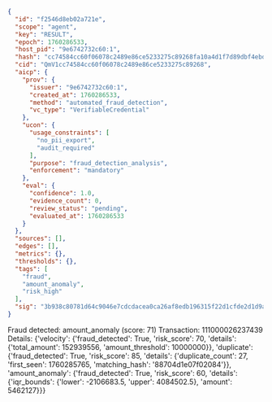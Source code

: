 ```json
{
  "id": "f2546d8eb02a721e",
  "scope": "agent",
  "key": "RESULT",
  "epoch": 1760286533,
  "host_pid": "9e6742732c60:1",
  "hash": "cc74584cc60f06078c2489e86ce5233275c89268fa10a4d1f7d89dbf4ebd1cd4",
  "cid": "QmV1cc74584cc60f06078c2489e86ce5233275c89268",
  "aicp": {
    "prov": {
      "issuer": "9e6742732c60:1",
      "created_at": 1760286533,
      "method": "automated_fraud_detection",
      "vc_type": "VerifiableCredential"
    },
    "ucon": {
      "usage_constraints": [
        "no_pii_export",
        "audit_required"
      ],
      "purpose": "fraud_detection_analysis",
      "enforcement": "mandatory"
    },
    "eval": {
      "confidence": 1.0,
      "evidence_count": 0,
      "review_status": "pending",
      "evaluated_at": 1760286533
    }
  },
  "sources": [],
  "edges": [],
  "metrics": {},
  "thresholds": {},
  "tags": [
    "fraud",
    "amount_anomaly",
    "risk_high"
  ],
  "sig": "3b938c80781d64c9046e7cdcdacea0ca26af8edb196315f22d1cfde2d1d9ad00"
}
```

Fraud detected: amount_anomaly (score: 71)
Transaction: 111000026237439
Details: {'velocity': {'fraud_detected': True, 'risk_score': 70, 'details': {'total_amount': 152939556, 'amount_threshold': 10000000}}, 'duplicate': {'fraud_detected': True, 'risk_score': 85, 'details': {'duplicate_count': 27, 'first_seen': 1760285765, 'matching_hash': '88704d1e07f02084'}}, 'amount_anomaly': {'fraud_detected': True, 'risk_score': 60, 'details': {'iqr_bounds': {'lower': -2106683.5, 'upper': 4084502.5}, 'amount': 5462127}}}